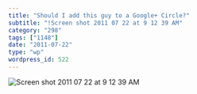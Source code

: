 ```yaml
---
title: "Should I add this guy to a Google+ Circle?"
subtitle: "!Screen shot 2011 07 22 at 9 12 39 AM"
category: "298"
tags: ["1148"]
date: "2011-07-22"
type: "wp"
wordpress_id: 522
---
```

![Screen shot 2011 07 22 at 9 12 39 AM](https://i0.wp.com/salas.com/wp-content/uploads/2011/07/fdc3d-screen-shot-2011-07-22-at-91239-am.png?resize=237%2C248&ssl=1)